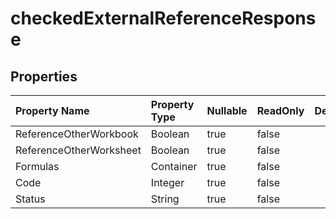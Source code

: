 # **checkedExternalReferenceResponse**

 

## **Properties**

| Property Name | Property Type | Nullable |  ReadOnly | DefaultValue | Description | 
| :- | :- | :- |:- |  :- | :- |
|ReferenceOtherWorkbook|Boolean|true|false |  ||
|ReferenceOtherWorksheet|Boolean|true|false |  ||
|Formulas|Container|true|false |  ||
|Code|Integer|true|false |  ||
|Status|String|true|false |  ||


